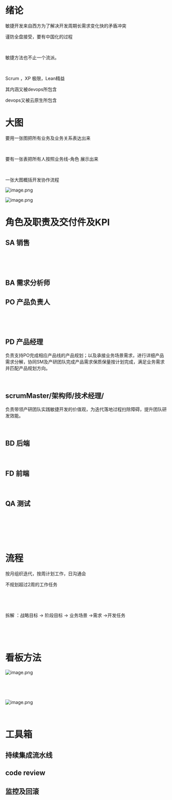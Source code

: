 # 绪论
敏捷开发来自西方为了解决开发周期长需求变化快的矛盾冲突

谨防全盘接受，要有中国化的过程

​

敏捷方法也不止一个流派。

​

Scrum ，XP 极限，Lean精益

其内涵又被devops所包含

devops又被云原生所包含

# 大图
要用一张图把所有业务及业务关系表达出来

​

要有一张表把所有人按照业务线-角色 展示出来

​

一张大图概括开发协作流程

![image.png](assert/1638173661335-15dabcd8-c2b5-44f2-8b81-86d1cfd9acf4.png)

![image.png](assert/1638173630746-a1f71481-511e-459b-b30d-d09205b053a9.png)

# 角色及职责及交付件及KPI

## SA 销售
​

​

## BA 需求分析师

## PO 产品负责人
​

​

## PD 产品经理
负责支持PO完成相应产品线的产品规划；以及承接业务场景需求，进行详细产品需求分解，协同SM及产研团队完成产品需求保质保量按计划完成，满足业务需求并匹配产品规划方向。

​

## scrumMaster/架构师/技术经理/
负责带领产研团队实践敏捷开发的价值观，为迭代落地过程扫除障碍，提升团队研发效能。

​

## BD 后端
​

## FD 前端
​

## QA 测试
​

​

​

# 流程

按月组织迭代，按周计划工作，日沟通会

不规划超过2周的工作任务

​

​

 拆解 ：战略目标 -> 阶段目标 -> 业务场景 ->需求 ->开发任务

​

​

# 看板方法


![image.png](assert/1638173826481-99a98c04-9b82-4897-b85b-16d21372abdf.png)

​

​

![image.png](assert/1638174155478-311534bf-152d-45df-9c48-a33339fa75e0.png)

​

# 工具箱

## 持续集成流水线

## code review

## 监控及回滚